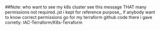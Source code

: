 ##Note: who want to see my k8s cluster see this message
THAT many permissions not required..jst i kept for reference purpose,,
if anybody want to know correct permissions go for my terraform github code there i gave corretly: IAC-Terraform/K8s-Terraform
